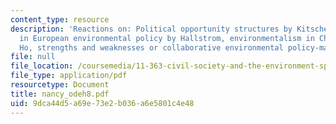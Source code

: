 ```yaml
---
content_type: resource
description: 'Reactions on: Political opportunity structures by Kitschelt, NGO participation
  in European environmental policy by Hallstrom, environmentalism in China by Peter
  Ho, strengths and weaknesses or collaborative environmental policy-making by Singleton.'
file: null
file_location: /coursemedia/11-363-civil-society-and-the-environment-spring-2005/9dca44d5a69e73e2b036a6e5801c4e48_nancy_odeh8.pdf
file_type: application/pdf
resourcetype: Document
title: nancy_odeh8.pdf
uid: 9dca44d5-a69e-73e2-b036-a6e5801c4e48
---
```

